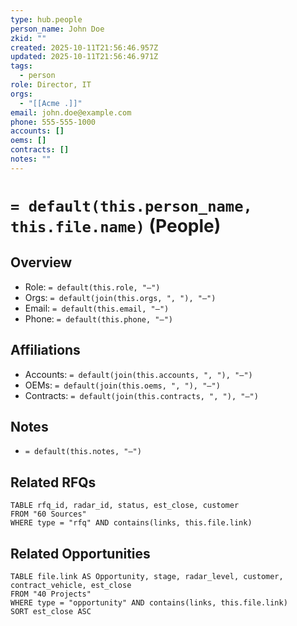 ```yaml
---
type: hub.people
person_name: John Doe
zkid: ""
created: 2025-10-11T21:56:46.957Z
updated: 2025-10-11T21:56:46.971Z
tags:
  - person
role: Director, IT
orgs:
  - "[[Acme .]]"
email: john.doe@example.com
phone: 555-555-1000
accounts: []
oems: []
contracts: []
notes: ""
---
```

# `= default(this.person_name, this.file.name)` (People)

## Overview
- Role: `= default(this.role, "—")`
- Orgs: `= default(join(this.orgs, ", "), "—")`
- Email: `= default(this.email, "—")`
- Phone: `= default(this.phone, "—")`

## Affiliations
- Accounts: `= default(join(this.accounts, ", "), "—")`
- OEMs: `= default(join(this.oems, ", "), "—")`
- Contracts: `= default(join(this.contracts, ", "), "—")`

## Notes
- `= default(this.notes, "—")`

## Related RFQs
```dataview
TABLE rfq_id, radar_id, status, est_close, customer
FROM "60 Sources"
WHERE type = "rfq" AND contains(links, this.file.link)
```

## Related Opportunities
```dataview
TABLE file.link AS Opportunity, stage, radar_level, customer, contract_vehicle, est_close
FROM "40 Projects"
WHERE type = "opportunity" AND contains(links, this.file.link)
SORT est_close ASC
```
